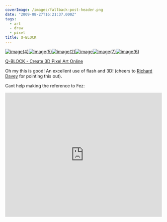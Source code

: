```yaml
---
coverImage: /images/fallback-post-header.png
date: "2009-08-27T16:21:37.000Z"
tags:
  - art
  - draw
  - pixel
title: Q-BLOCK
---
```


[![image(4)](/wp-content/uploads/2009/08/image4.gif "image(4)")](/wp-content/uploads/2009/08/image4.gif)[![image(5)](/wp-content/uploads/2009/08/image5.gif "image(5)")](/wp-content/uploads/2009/08/image5.gif)[![image(2)](/wp-content/uploads/2009/08/image2.gif "image(2)")](/wp-content/uploads/2009/08/image2.gif)[![image](/wp-content/uploads/2009/08/image.gif "image")](/wp-content/uploads/2009/08/image.gif)[![image(7)](/wp-content/uploads/2009/08/image7.gif "image(7)")](/wp-content/uploads/2009/08/image7.gif)[![image(6)](/wp-content/uploads/2009/08/image6.gif "image(6)")](/wp-content/uploads/2009/08/image6.gif)

[Q-BLOCK - Create 3D Pixel Art Online](https://kyucon.com/qblock/)

Oh my this is good! An excellent use of flash and 3D! (cheers to [Richard Davey](https://www.photonstorm.com/) for pointing this out).

Cant help making the reference to Fez:

<iframe width="100%" height="400" src="https://www.youtube.com/embed/FrVVIVyLx-Y" frameborder="0" allow="accelerometer; autoplay; clipboard-write; encrypted-media; gyroscope; picture-in-picture" allowfullscreen></iframe>
